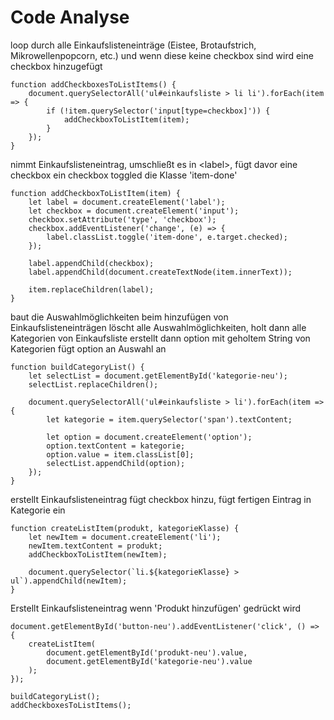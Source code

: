 # Code Analyse

loop durch alle Einkaufslisteneinträge (Eistee, Brotaufstrich, Mikrowellenpopcorn, etc.) und wenn diese keine checkbox sind wird eine checkbox hinzugefügt
```
function addCheckboxesToListItems() {  
    document.querySelectorAll('ul#einkaufsliste > li li').forEach(item => {  
        if (!item.querySelector('input[type=checkbox]')) {  
            addCheckboxToListItem(item);  
        }  
    });  
}
```

nimmt Einkaufslisteneintrag, umschließt es in \<label\>, fügt davor eine checkbox ein checkbox toggled die Klasse 'item-done'
```
function addCheckboxToListItem(item) {  
    let label = document.createElement('label');  
    let checkbox = document.createElement('input');  
    checkbox.setAttribute('type', 'checkbox');  
    checkbox.addEventListener('change', (e) => {  
        label.classList.toggle('item-done', e.target.checked);  
    });  
  
    label.appendChild(checkbox);  
    label.appendChild(document.createTextNode(item.innerText));  
  
    item.replaceChildren(label);  
}
```

baut die Auswahlmöglichkeiten beim hinzufügen von Einkaufslisteneinträgen löscht alle Auswahlmöglichkeiten, holt dann alle Kategorien von Einkaufsliste erstellt dann option mit geholtem String von Kategorien fügt option an Auswahl an
```
function buildCategoryList() {  
    let selectList = document.getElementById('kategorie-neu');  
    selectList.replaceChildren();  
  
    document.querySelectorAll('ul#einkaufsliste > li').forEach(item => {  
        let kategorie = item.querySelector('span').textContent;  
  
        let option = document.createElement('option');  
        option.textContent = kategorie;  
        option.value = item.classList[0];  
        selectList.appendChild(option);  
    });  
}
```

erstellt Einkaufslisteneintrag fügt checkbox hinzu, fügt fertigen Eintrag in Kategorie ein  
```
function createListItem(produkt, kategorieKlasse) {  
    let newItem = document.createElement('li');  
    newItem.textContent = produkt;  
    addCheckboxToListItem(newItem);  
  
    document.querySelector(`li.${kategorieKlasse} > ul`).appendChild(newItem);  
}
```
  
Erstellt Einkaufslisteneintrag wenn 'Produkt hinzufügen' gedrückt wird
```
document.getElementById('button-neu').addEventListener('click', () => {  
    createListItem(  
        document.getElementById('produkt-neu').value,  
        document.getElementById('kategorie-neu').value  
    );  
});  
  
buildCategoryList();  
addCheckboxesToListItems();
```